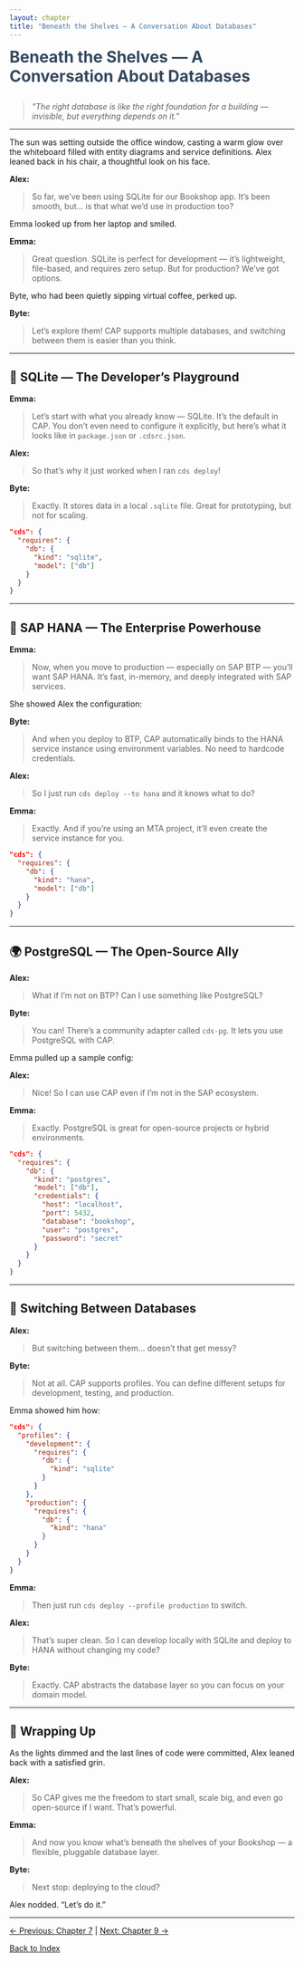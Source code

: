 ```yaml
---
layout: chapter
title: "Beneath the Shelves — A Conversation About Databases"
---
```


<div style="color:#34495e;font-size:2em;font-weight:bold;margin-bottom:1em;">Beneath the Shelves — A Conversation About Databases</div>

> *"The right database is like the right foundation for a building — invisible, but everything depends on it."*

---

The sun was setting outside the office window, casting a warm glow over the whiteboard filled with entity diagrams and service definitions. Alex leaned back in his chair, a thoughtful look on his face.

**Alex:**
> So far, we’ve been using SQLite for our Bookshop app. It’s been smooth, but… is that what we’d use in production too?

Emma looked up from her laptop and smiled.

**Emma:**
> Great question. SQLite is perfect for development — it’s lightweight, file-based, and requires zero setup. But for production? We’ve got options.

Byte, who had been quietly sipping virtual coffee, perked up.

**Byte:**
> Let’s explore them! CAP supports multiple databases, and switching between them is easier than you think.

---

## 🧱 SQLite — The Developer’s Playground

**Emma:**
> Let’s start with what you already know — SQLite. It’s the default in CAP. You don’t even need to configure it explicitly, but here’s what it looks like in `package.json` or `.cdsrc.json`.

**Alex:**
> So that’s why it just worked when I ran `cds deploy`!

**Byte:**
> Exactly. It stores data in a local `.sqlite` file. Great for prototyping, but not for scaling.

```json
"cds": {
  "requires": {
    "db": {
      "kind": "sqlite",
      "model": ["db"]
    }
  }
}
```

---

## 🚀 SAP HANA — The Enterprise Powerhouse

**Emma:**
> Now, when you move to production — especially on SAP BTP — you’ll want SAP HANA. It’s fast, in-memory, and deeply integrated with SAP services.

She showed Alex the configuration:

**Byte:**
> And when you deploy to BTP, CAP automatically binds to the HANA service instance using environment variables. No need to hardcode credentials.

**Alex:**
> So I just run `cds deploy --to hana` and it knows what to do?

**Emma:**
> Exactly. And if you’re using an MTA project, it’ll even create the service instance for you.

```json
"cds": {
  "requires": {
    "db": {
      "kind": "hana",
      "model": ["db"]
    }
  }
}
```

---

## 🌍 PostgreSQL — The Open-Source Ally

**Alex:**
> What if I’m not on BTP? Can I use something like PostgreSQL?

**Byte:**
> You can! There’s a community adapter called `cds-pg`. It lets you use PostgreSQL with CAP.

Emma pulled up a sample config:

**Alex:**
> Nice! So I can use CAP even if I’m not in the SAP ecosystem.

**Emma:**
> Exactly. PostgreSQL is great for open-source projects or hybrid environments.

```json
"cds": {
  "requires": {
    "db": {
      "kind": "postgres",
      "model": ["db"],
      "credentials": {
        "host": "localhost",
        "port": 5432,
        "database": "bookshop",
        "user": "postgres",
        "password": "secret"
      }
    }
  }
}
```

---

## 🔄 Switching Between Databases

**Alex:**
> But switching between them… doesn’t that get messy?

**Byte:**
> Not at all. CAP supports profiles. You can define different setups for development, testing, and production.

Emma showed him how:

```json
"cds": {
  "profiles": {
    "development": {
      "requires": {
        "db": {
          "kind": "sqlite"
        }
      }
    },
    "production": {
      "requires": {
        "db": {
          "kind": "hana"
        }
      }
    }
  }
}
```

**Emma:**
> Then just run `cds deploy --profile production` to switch.

**Alex:**
> That’s super clean. So I can develop locally with SQLite and deploy to HANA without changing my code?

**Byte:**
> Exactly. CAP abstracts the database layer so you can focus on your domain model.

---

## 🧠 Wrapping Up

As the lights dimmed and the last lines of code were committed, Alex leaned back with a satisfied grin.

**Alex:**
> So CAP gives me the freedom to start small, scale big, and even go open-source if I want. That’s powerful.

**Emma:**
> And now you know what’s beneath the shelves of your Bookshop — a flexible, pluggable database layer.

**Byte:**
> Next stop: deploying to the cloud?

Alex nodded. “Let’s do it.”

---

[← Previous: Chapter 7](Chapter-7.md) | [Next: Chapter 9 →](Chapter-9.md)

[Back to Index](README.md)

